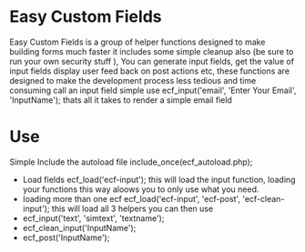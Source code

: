 # Easy Custom Fields
Easy Custom Fields is a group of helper functions designed to make building forms much faster it includes some simple cleanup also (be sure to run your own security stuff ), You can generate input fields, get the value of input fields display user feed back on post actions etc, these functions are designed to make the development process less tedious and time consuming call an input field simple use ecf_input('email', 'Enter Your Email', 'InputName'); thats all it takes to render a simple email field
# Use
Simple Include the autoload file 
include_once(ecf_autoload.php);
* Load fields 
ecf_load('ecf-input');
this will load the input function, loading your functions this way aloows you to only use what you need.
* loading more than one ecf
ecf_load('ecf-input', 'ecf-post', 'ecf-clean-input');
this will load all 3 helpers you can then use 
* ecf_input('text', 'simtext', 'textname'); 
* ecf_clean_input('InputName'); 
* ecf_post('InputName'); 
